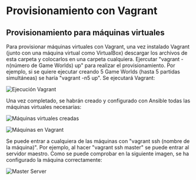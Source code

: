 # Provisionamiento con Vagrant

## Provisionamiento para máquinas virtuales

Para provisionar máquinas virtuales con Vagrant, una vez instalado Vagrant (junto con una máquina virtual como VirtualBox) descargar los archivos de esta carpeta y colocarlos en una carpeta cualquiera. Ejercutar "vagrant -n(número de Game Worlds) up" para realizar el provisionamiento. Por ejemplo, si se quiere ejecutar creando 5 Game Worlds (hasta 5 partidas simultáneas) se haría "vagrant -n5 up". Se ejecutará Vagrant:

![Ejecución Vagrant](https://raw.githubusercontent.com/NestorsImagination/Sample-Multiplayer-Shooter/master/Provision/Screenshots/VagrantShooterUp.png)

Una vez completado, se habrán creado y configurado con Ansible todas las máquinas virtuales necesarias:

![Máquinas virtuales creadas](https://raw.githubusercontent.com/NestorsImagination/Sample-Multiplayer-Shooter/master/Provision/Screenshots/VagrantShooterUp2.png)

![Máquinas en Vagrant](https://raw.githubusercontent.com/NestorsImagination/Sample-Multiplayer-Shooter/master/Provision/Screenshots/VagrantShooterUp3.png)

Se puede entrar a cualquiera de las máquinas con "vagrant ssh (nombre de la máquina)". Por ejemplo, al hacer "vagrant ssh master" se puede entrar al servidor maestro. Como se puede comprobar en la siguiente imagen, se ha configurado la máquina correctamente:

![Master Server](https://raw.githubusercontent.com/NestorsImagination/Sample-Multiplayer-Shooter/master/Provision/Screenshots/VagrantShooterUp4.png)
